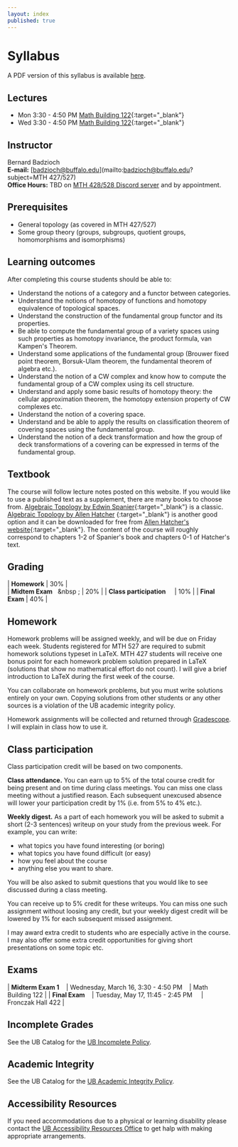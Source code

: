 ```yaml
---
layout: index
published: true
---
```



# Syllabus

A PDF version of this syllabus is available <a href="/assets/syllabus.pdf" markdown="0">here</a>.

## Lectures

* Mon 3:30 - 4:50 PM [Math Building 122](http://www.buffalo.edu/home/visiting-ub/CampusMaps/maps.html#MATH){:target="_blank"}
* Wed 3:30 - 4:50 PM [Math Building 122](http://www.buffalo.edu/home/visiting-ub/CampusMaps/maps.html#MATH){:target="_blank"}


## Instructor

Bernard Badzioch  
**E-mail:** [badzioch@buffalo.edu](mailto:badzioch@buffalo.edu?subject=MTH 427/527)  
**Office Hours:** TBD on [MTH 428/528 Discord server](https://discord.com/)
and by appointment.


## Prerequisites

* General topology (as covered in MTH 427/527)
* Some group theory (groups, subgroups, quotient groups, homomorphisms and isomorphisms)

## Learning outcomes

After completing this course students should be able to:

* Understand the notions of a category and a functor between categories.
* Understand the notions of homotopy of functions and homotopy equivalence of topological
  spaces.
* Understand the construction of the fundamental group functor and its properties.
* Be able to compute the fundamental group of a variety spaces using such properties as homotopy
  invariance, the product formula, van Kampen's Theorem.
* Understand some applications of the fundamental group (Brouwer fixed point theorem, Borsuk-Ulam theorem,
  the fundamental theorem of algebra etc.).
* Understand the notion of a CW complex and know how to compute the fundamental group of a CW complex
  using its cell structure.
* Understand and apply some basic results of homotopy theory: the cellular approximation theorem,
  the homotopy extension property of CW complexes etc.
* Understand the notion of a covering space.
* Understand and be able to apply the results on classification theorem of covering spaces using
  the fundamental group.
* Understand the notion of a deck transformation and how the group of deck transformations of a covering
  can be expressed in terms of the fundamental group.

## Textbook

The course will follow lecture notes posted on this website.
If you would like to use a published text as a supplement, there are many books
to choose from. [Algebraic Topology by Edwin Spanier](https://www.amazon.com/Algebraic-Topology-Edwin-H-Spanier/dp/0387944265/ref=sr_1_1?s=books&ie=UTF8&qid=1516927591&sr=1-1){:target="_blank"}
is a classic.
[Algebraic Topology by Allen Hatcher](https://www.amazon.com/Algebraic-Topology-Allen-Hatcher/dp/0521795400/ref=pd_sim_14_2?_encoding=UTF8&pd_rd_i=0521795400&pd_rd_r=BNPDMNQEDCQ7X44DG4V2&pd_rd_w=b9gyu&pd_rd_wg=V2N70&psc=1&refRID=BNPDMNQEDCQ7X44DG4V2)
{:target="_blank"}
is another good option and it can be downloaded for free from
[Allen Hatcher's website](https://pi.math.cornell.edu/~hatcher/AT/ATpage.html){:target="_blank"}.
The content of the course will roughly correspond to chapters 1-2 of Spanier's
book and chapters 0-1 of Hatcher's text.


## Grading

| **Homework**                          | 30% |  
| **Midtem Exam** &nbsp; &nbsp ;        | 20% |
| **Class participation** &nbsp; &nbsp; | 10% |
| **Final Exam**                        | 40% |  


## Homework

Homework problems will be assigned weekly, and will be due on Friday each week.
Students registered for MTH 527 are required to submit homework solutions typeset
in LaTeX. MTH 427 students will receive one bonus point for each homework problem
solution prepared in LaTeX (solutions that show no mathematical effort do not count).
I will give a brief introduction to LaTeX during the first week of the course.

You can collaborate on homework problems, but you must write solutions entirely on your
own. Copying solutions from other students or any other sources is a violation
of the UB academic integrity policy.

Homework assignments will be collected and returned through [Gradescope](https://www.gradescope.com).
I will explain in class how to use it.

## Class participation

Class participation credit will be based on two components.

**Class attendance.** You can earn up to 5% of the total course credit
for being present and on time during class meetings. You can miss one
class meeting without a justified reason. Each subsequent unexcused absence
will lower your participation credit by 1% (i.e. from 5% to 4% etc.).

**Weekly digest.** As a part of each homework you will be asked to submit
a short (2-3 sentences) writeup on your study from the previous week.
For example, you can write:

* what topics you have found interesting (or boring)
* what topics you have found difficult (or easy)
* how  you feel about the course
* anything else you want to share.

You will be also asked to submit questions that you would like to see discussed
during a class meeting.  

You can receive up to 5% credit for these writeups. You can miss one
such assignment without loosing any credit, but your weekly digest credit will be
lowered by 1% for each subsequent missed assignment.   

I may award extra credit to students who are especially active in the course.
I may also offer some extra credit opportunities for giving short presentations
on some topic etc.


## Exams

| **Midterm Exam 1** &nbsp; &nbsp;| Wednesday, March 16, 3:30 - 4:50 PM  &nbsp; &nbsp;| Math Building 122  |
| **Final Exam**     &nbsp; &nbsp;| Tuesday, May 17, 11:45 - 2:45 PM   &nbsp; &nbsp;  | Fronczak Hall 422  |  



## Incomplete Grades

See the UB Catalog for the [UB Incomplete Policy](https://catalog.buffalo.edu/policies/explanation.html).


## Academic Integrity

See the UB Catalog for the [UB Academic Integrity Policy](https://catalog.buffalo.edu/policies/integrity.html).


## Accessibility Resources

If you need accommodations due to a physical or learning disability please contact the
[UB Accessibility Resources Office](https://www.buffalo.edu/studentlife/who-we-are/departments/accessibility.html)
to get halp with making appropriate arrangements.
